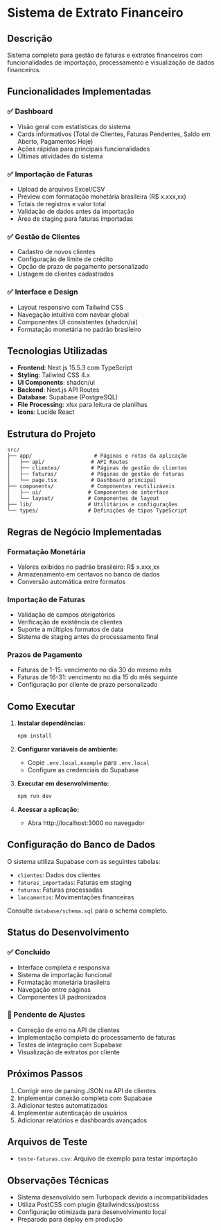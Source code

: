 # Sistema de Extrato Financeiro

## Descrição
Sistema completo para gestão de faturas e extratos financeiros com funcionalidades de importação, processamento e visualização de dados financeiros.

## Funcionalidades Implementadas

### ✅ Dashboard
- Visão geral com estatísticas do sistema
- Cards informativos (Total de Clientes, Faturas Pendentes, Saldo em Aberto, Pagamentos Hoje)
- Ações rápidas para principais funcionalidades
- Últimas atividades do sistema

### ✅ Importação de Faturas
- Upload de arquivos Excel/CSV
- Preview com formatação monetária brasileira (R$ x.xxx,xx)
- Totais de registros e valor total
- Validação de dados antes da importação
- Área de staging para faturas importadas

### ✅ Gestão de Clientes
- Cadastro de novos clientes
- Configuração de limite de crédito
- Opção de prazo de pagamento personalizado
- Listagem de clientes cadastrados

### ✅ Interface e Design
- Layout responsivo com Tailwind CSS
- Navegação intuitiva com navbar global
- Componentes UI consistentes (shadcn/ui)
- Formatação monetária no padrão brasileiro

## Tecnologias Utilizadas

- **Frontend**: Next.js 15.5.3 com TypeScript
- **Styling**: Tailwind CSS 4.x
- **UI Components**: shadcn/ui
- **Backend**: Next.js API Routes
- **Database**: Supabase (PostgreSQL)
- **File Processing**: xlsx para leitura de planilhas
- **Icons**: Lucide React

## Estrutura do Projeto

```
src/
├── app/                    # Páginas e rotas da aplicação
│   ├── api/               # API Routes
│   ├── clientes/          # Páginas de gestão de clientes
│   ├── faturas/           # Páginas de gestão de faturas
│   └── page.tsx           # Dashboard principal
├── components/            # Componentes reutilizáveis
│   ├── ui/               # Componentes de interface
│   └── layout/           # Componentes de layout
├── lib/                  # Utilitários e configurações
└── types/                # Definições de tipos TypeScript
```

## Regras de Negócio Implementadas

### Formatação Monetária
- Valores exibidos no padrão brasileiro: R$ x.xxx,xx
- Armazenamento em centavos no banco de dados
- Conversão automática entre formatos

### Importação de Faturas
- Validação de campos obrigatórios
- Verificação de existência de clientes
- Suporte a múltiplos formatos de data
- Sistema de staging antes do processamento final

### Prazos de Pagamento
- Faturas de 1-15: vencimento no dia 30 do mesmo mês
- Faturas de 16-31: vencimento no dia 15 do mês seguinte
- Configuração por cliente de prazo personalizado

## Como Executar

1. **Instalar dependências:**
   ```bash
   npm install
   ```

2. **Configurar variáveis de ambiente:**
   - Copie `.env.local.example` para `.env.local`
   - Configure as credenciais do Supabase

3. **Executar em desenvolvimento:**
   ```bash
   npm run dev
   ```

4. **Acessar a aplicação:**
   - Abra http://localhost:3000 no navegador

## Configuração do Banco de Dados

O sistema utiliza Supabase com as seguintes tabelas:

- `clientes`: Dados dos clientes
- `faturas_importadas`: Faturas em staging
- `faturas`: Faturas processadas
- `lancamentos`: Movimentações financeiras

Consulte `database/schema.sql` para o schema completo.

## Status do Desenvolvimento

### ✅ Concluído
- Interface completa e responsiva
- Sistema de importação funcional
- Formatação monetária brasileira
- Navegação entre páginas
- Componentes UI padronizados

### 🔧 Pendente de Ajustes
- Correção de erro na API de clientes
- Implementação completa do processamento de faturas
- Testes de integração com Supabase
- Visualização de extratos por cliente

## Próximos Passos

1. Corrigir erro de parsing JSON na API de clientes
2. Implementar conexão completa com Supabase
3. Adicionar testes automatizados
4. Implementar autenticação de usuários
5. Adicionar relatórios e dashboards avançados

## Arquivos de Teste

- `teste-faturas.csv`: Arquivo de exemplo para testar importação

## Observações Técnicas

- Sistema desenvolvido sem Turbopack devido a incompatibilidades
- Utiliza PostCSS com plugin @tailwindcss/postcss
- Configuração otimizada para desenvolvimento local
- Preparado para deploy em produção


